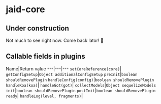 # jaid-core
## Under construction
Not much to see right now. Come back lator! :crocodile:

## Callable fields in plugins

Name|Return value
---|---|---
`setCoreReference(core)`|
`getConfigSetup`|`Object additionalConfigSetup`
`preInit`|`boolean shouldRemovePlugin`
`handleConfig(config)`|`boolean shouldRemovePlugin`
`handleKoa(koa)`|
`handleGot(got)`|
`collectModels`|`Object sequelizeModels`
`init`|`boolean shouldRemovePlugin`
`postInit`|`boolean shouldRemovePlugin`
`ready`|
`handleLog(level, fragments)`|